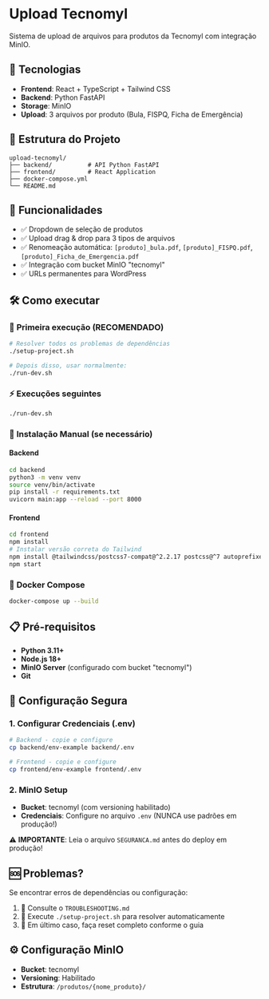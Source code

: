 # Upload Tecnomyl

Sistema de upload de arquivos para produtos da Tecnomyl com integração MinIO.

## 🚀 Tecnologias

- **Frontend**: React + TypeScript + Tailwind CSS
- **Backend**: Python FastAPI
- **Storage**: MinIO
- **Upload**: 3 arquivos por produto (Bula, FISPQ, Ficha de Emergência)

## 📁 Estrutura do Projeto

```
upload-tecnomyl/
├── backend/          # API Python FastAPI
├── frontend/         # React Application
├── docker-compose.yml
└── README.md
```

## 🎯 Funcionalidades

- ✅ Dropdown de seleção de produtos
- ✅ Upload drag & drop para 3 tipos de arquivos
- ✅ Renomeação automática: `[produto]_bula.pdf`, `[produto]_FISPQ.pdf`, `[produto]_Ficha_de_Emergencia.pdf`
- ✅ Integração com bucket MinIO "tecnomyl"
- ✅ URLs permanentes para WordPress

## 🛠️ Como executar

### 🚀 **Primeira execução (RECOMENDADO)**
```bash
# Resolver todos os problemas de dependências
./setup-project.sh

# Depois disso, usar normalmente:
./run-dev.sh
```

### ⚡ **Execuções seguintes**
```bash
./run-dev.sh
```

### 🔧 **Instalação Manual (se necessário)**

#### Backend
```bash
cd backend
python3 -m venv venv
source venv/bin/activate
pip install -r requirements.txt
uvicorn main:app --reload --port 8000
```

#### Frontend
```bash
cd frontend
npm install
# Instalar versão correta do Tailwind
npm install @tailwindcss/postcss7-compat@^2.2.17 postcss@^7 autoprefixer@^9
npm start
```

### 🐳 **Docker Compose**
```bash
docker-compose up --build
```

## 📋 Pré-requisitos

- **Python 3.11+**
- **Node.js 18+**
- **MinIO Server** (configurado com bucket "tecnomyl")
- **Git**

## 🔐 Configuração Segura

### 1. **Configurar Credenciais (.env)**
```bash
# Backend - copie e configure
cp backend/env-example backend/.env

# Frontend - copie e configure  
cp frontend/env-example frontend/.env
```

### 2. **MinIO Setup**
- **Bucket**: tecnomyl (com versioning habilitado)
- **Credenciais**: Configure no arquivo `.env` (NUNCA use padrões em produção!)

⚠️ **IMPORTANTE**: Leia o arquivo `SEGURANCA.md` antes do deploy em produção!

## 🆘 Problemas?

Se encontrar erros de dependências ou configuração:
1. 📖 Consulte o `TROUBLESHOOTING.md`
2. 🔄 Execute `./setup-project.sh` para resolver automaticamente
3. 🧹 Em último caso, faça reset completo conforme o guia

## ⚙️ Configuração MinIO

- **Bucket**: tecnomyl
- **Versioning**: Habilitado
- **Estrutura**: `/produtos/{nome_produto}/` 